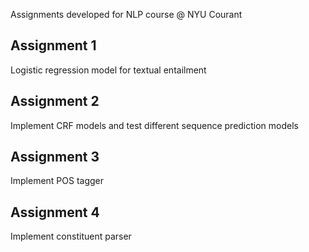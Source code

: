 Assignments developed for NLP course @ NYU Courant

## Assignment 1
Logistic regression model for textual entailment

## Assignment 2
Implement CRF models and test different sequence prediction models

## Assignment 3
Implement POS tagger

## Assignment 4
Implement constituent parser

